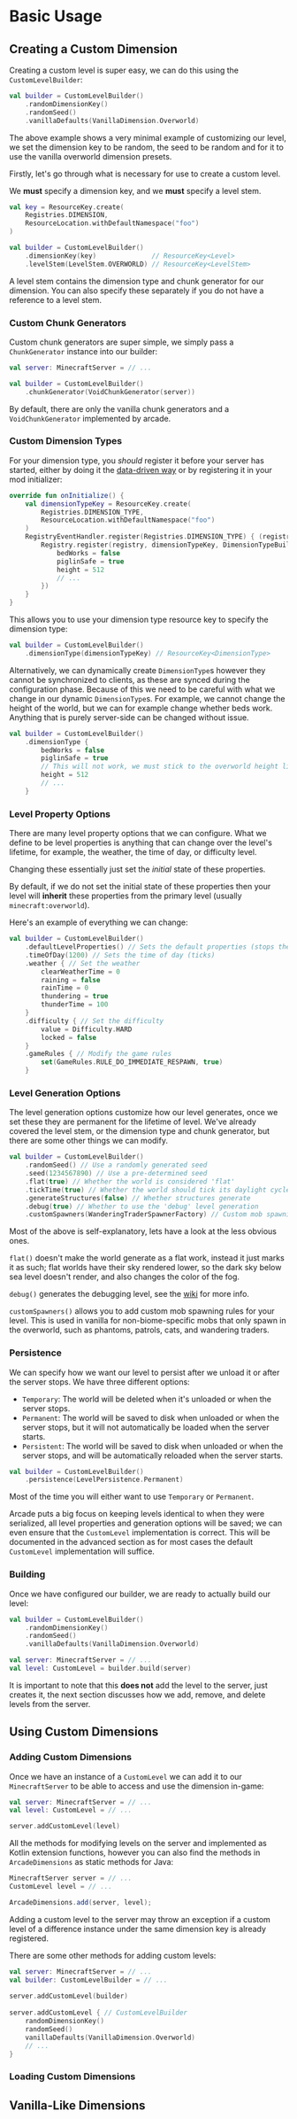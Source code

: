 # Basic Usage

## Creating a Custom Dimension

Creating a custom level is super easy, we can do this using the `CustomLevelBuilder`:

```kotlin
val builder = CustomLevelBuilder()
    .randomDimensionKey()
    .randomSeed()
    .vanillaDefaults(VanillaDimension.Overworld)
```

The above example shows a very minimal example of customizing our level, we set
the dimension key to be random, the seed to be random and for it to use the vanilla
overworld dimension presets.

Firstly, let's go through what is necessary for use to create a custom level.

We **must** specify a dimension key, and we **must** specify a level stem. 
```kotlin
val key = ResourceKey.create(
    Registries.DIMENSION,
    ResourceLocation.withDefaultNamespace("foo")
)

val builder = CustomLevelBuilder()
    .dimensionKey(key)              // ResourceKey<Level>      
    .levelStem(LevelStem.OVERWORLD) // ResourceKey<LevelStem>
```
A level stem contains the dimension type and chunk generator for our dimension. 
You can also specify these separately if you do not have a reference to a level stem.

### Custom Chunk Generators

Custom chunk generators are super simple, we simply pass a `ChunkGenerator` instance
into our builder:
```kotlin
val server: MinecraftServer = // ...

val builder = CustomLevelBuilder()
    .chunkGenerator(VoidChunkGenerator(server))
```

By default, there are only the vanilla chunk generators and a `VoidChunkGenerator`
implemented by arcade.

### Custom Dimension Types

For your dimension type, you *should* register it before your server has started, either
by doing it the [data-driven way](https://minecraft.wiki/w/Dimension_definition) or
by registering it in your mod initializer:
```kotlin
override fun onInitialize() {
    val dimensionTypeKey = ResourceKey.create(
        Registries.DIMENSION_TYPE,
        ResourceLocation.withDefaultNamespace("foo")
    )
    RegistryEventHandler.register(Registries.DIMENSION_TYPE) { (registry) ->
        Registry.register(registry, dimensionTypeKey, DimensionTypeBuilder.build {
            bedWorks = false
            piglinSafe = true
            height = 512
            // ...
        })
    }
}
```
This allows you to use your dimension type resource key to specify the dimension type:
```kotlin
val builder = CustomLevelBuilder()
    .dimensionType(dimensionTypeKey) // ResourceKey<DimensionType>
```

Alternatively, we can dynamically create `DimensionType`s however they cannot be
synchronized to clients, as these are synced during the configuration phase. Because 
of this we need to be careful with what we change in our dynamic `DimensionType`s. 
For example, we cannot change the height of the world, but we can for example
change whether beds work. Anything that is purely server-side can be changed without issue.
```kotlin
val builder = CustomLevelBuilder()
    .dimensionType {
        bedWorks = false
        piglinSafe = true
        // This will not work, we must stick to the overworld height limit
        height = 512 
        // ...
    }
```

### Level Property Options

There are many level property options that we can configure. What we define to be
level properties is anything that can change over the level's lifetime, for example,
the weather, the time of day, or difficulty level. 

Changing these essentially just set the *initial* state of these properties.

By default, if we do not set the initial state of these properties then your level
will **inherit** these properties from the primary level (usually `minecraft:overworld`).

Here's an example of everything we can change:
```kotlin
val builder = CustomLevelBuilder()
    .defaultLevelProperties() // Sets the default properties (stops the inheriting)
    .timeOfDay(1200) // Sets the time of day (ticks)
    .weather { // Set the weather
        clearWeatherTime = 0
        raining = false
        rainTime = 0
        thundering = true
        thunderTime = 100
    }
    .difficulty { // Set the difficulty
        value = Difficulty.HARD
        locked = false
    }
    .gameRules { // Modify the game rules
        set(GameRules.RULE_DO_IMMEDIATE_RESPAWN, true)
    }

```

### Level Generation Options

The level generation options customize how our level generates, once we set these
they are permanent for the lifetime of level. We've already covered the level stem,
or the dimension type and chunk generator, but there are some other things we can modify.

```kotlin
val builder = CustomLevelBuilder()
    .randomSeed() // Use a randomly generated seed
    .seed(1234567890) // Use a pre-determined seed
    .flat(true) // Whether the world is considered 'flat'
    .tickTime(true) // Whether the world should tick its daylight cycle
    .generateStructures(false) // Whether structures generate
    .debug(true) // Whether to use the 'debug' level generation
    .customSpawners(WanderingTraderSpawnerFactory) // Custom mob spawning rules
```

Most of the above is self-explanatory, lets have a look at the less obvious ones.

`flat()` doesn't make the world generate as a flat work, instead it just
marks it as such; flat worlds have their sky rendered lower, so the dark sky below 
sea level doesn't render, and also changes the color of the fog.

`debug()` generates the debugging level, see the [wiki](https://minecraft.wiki/w/Debug_mode) 
for more info.

`customSpawners()` allows you to add custom mob spawning rules for your level.
This is used in vanilla for non-biome-specific mobs that only spawn in the 
overworld, such as phantoms, patrols, cats, and wandering traders.

### Persistence

We can specify how we want our level to persist after we unload it or after the
server stops. We have three different options:
- `Temporary`: The world will be deleted when it's unloaded or when the server stops.
- `Permanent`: The world will be saved to disk when unloaded or when the server stops,
but it will not automatically be loaded when the server starts.
- `Persistent`: The world will be saved to disk when unloaded or when the server stops,
and will be automatically reloaded when the server starts.

```kotlin
val builder = CustomLevelBuilder()
    .persistence(LevelPersistence.Permanent)
```

Most of the time you will either want to use `Temporary` or `Permanent`.

Arcade puts a big focus on keeping levels identical to when they were serialized,
all level properties and generation options will be saved; we can even ensure that
the `CustomLevel` implementation is correct. This will be documented in the advanced
section as for most cases the default `CustomLevel` implementation will suffice.

### Building

Once we have configured our builder, we are ready to actually build our level:
```kotlin
val builder = CustomLevelBuilder()
    .randomDimensionKey()
    .randomSeed()
    .vanillaDefaults(VanillaDimension.Overworld)

val server: MinecraftServer = // ...
val level: CustomLevel = builder.build(server)
```

It is important to note that this **does not** add the level to the server, just
creates it, the next section discusses how we add, remove, and delete levels from
the server.

## Using Custom Dimensions

### Adding Custom Dimensions

Once we have an instance of a `CustomLevel` we can add it to our `MinecraftServer`
to be able to access and use the dimension in-game:
```kotlin
val server: MinecraftServer = // ...
val level: CustomLevel = // ...

server.addCustomLevel(level)
```

All the methods for modifying levels on the server and implemented as Kotlin 
extension functions, however you can also find the methods in `ArcadeDimensions`
as static methods for Java:
```java
MinecraftServer server = // ...
CustomLevel level = // ...

ArcadeDimensions.add(server, level);
```

Adding a custom level to the server may throw an exception if a custom level of a
difference instance under the same dimension key is already registered.

There are some other methods for adding custom levels:
```kotlin
val server: MinecraftServer = // ...
val builder: CustomLevelBuilder = // ...
    
server.addCustomLevel(builder)
    
server.addCustomLevel { // CustomLevelBuilder
    randomDimensionKey()
    randomSeed()
    vanillaDefaults(VanillaDimension.Overworld)
    // ...
}
```

### Loading Custom Dimensions

## Vanilla-Like Dimensions